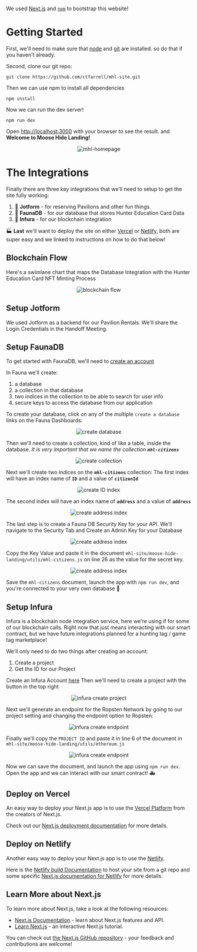 We used [Next.js](https://nextjs.org/) and [`npm`](https://www.npmjs.com/) to bootstrap this website!

# Getting Started
First, we'll need to make sure that [node](https://nodejs.org/en/download/) and [git](https://git-scm.com/book/en/v2/Getting-Started-Installing-Git) are installed. so do that if you haven't already.

Second, clone our git repo:
```
git clone https://github.com/ctfarrell/mhl-site.git
```
Then we can use npm to install all dependencies
```
npm install
```
Now we can run the dev server!
```
npm run dev
```
Open [http://localhost:3000](http://localhost:3000) with your browser to see the result.
and **Welcome to Moose Hide Landing!**
<p align="center">
  <img src="https://github.com/ctfarrell/mhl-site/blob/main/welcome.png" alt="mhl-homepage" />
</p>

# The Integrations

Finally there are three key integrations that we'll need to setup to get the site fully working:
1. :dart: **Jotform** - for reserving Pavilions and other fun things.
2. :raised_hands: **FaunaDB** - for our database that stores Hunter Education Card Data
3. :hatching_chick: **Infura** - for our blockchain integration

:factory: **Last** we'll want to deploy the site on either [Vercel](#deploy-on-vercel) or [Netlify](#deploy-on-netlify), both are super easy and we linked to instructions on how to do that below!

## Blockchain Flow
Here's a swimlane chart that maps the Database Integration with the Hunter Education Card NFT Minting Process
<p align="center">
  <img src="https://github.com/ctfarrell/mhl-site/blob/main/blockchain_flow.png" alt="blockchain flow" />
</p>

## Setup Jotform

We used Jotform as a backend for our Pavilion Rentals. We'll share the Login Credentials in the Handoff Meeting.
## Setup FaunaDB

To get started with FaunaDB, we'll need to [create an account](https://dashboard.fauna.com/accounts/register)

In Fauna we'll create:
1. a database
2. a collection in that database
3. two indices in the collection to be able to search for user info
4. secure keys to access the database from our application

To create your database, click on any of the multiple `create a database` links on the Fauna Dashboards:
<p align="center">
  <img src="https://github.com/ctfarrell/mhl-site/blob/main/fauna_create_db.png" alt="create database" />
</p>

Then we'll need to create a collection, kind of like a table, inside the database. 
_It is very important that we name the collection **`mhl-citizens`**_
<p align="center">
  <img src="https://github.com/ctfarrell/mhl-site/blob/main/fauna_create_collection.png" alt="create collection" />
</p>

Next we'll create two indices on the **`mhl-citizens`** collection:
The first index will have an index name of **`ID`** and a value of **`citizenId`**
<p align="center">
  <img src="https://github.com/ctfarrell/mhl-site/blob/main/fauna_create_index.png" alt="create ID index" />
</p>

The second index will have an index name of **`address`** and a value of **`address`**
<p align="center">
  <img src="https://github.com/ctfarrell/mhl-site/blob/main/fauna_create_address_index.png" alt="create address index" />
</p>

The last step is to create a Fauna DB Security Key for your API.
We'll navigate to the Security Tab and Create an Admin Key for your Database
<p align="center">
  <img src="https://github.com/ctfarrell/mhl-site/blob/main/fauna_create_key.png" alt="create address index" />
</p>

Copy the Key Value and paste it in the document
`mhl-site/moose-hide-landing/utils/mhl-citizens.js` on line 26 as the value for the secret key.
<p align="center">
  <img src="https://github.com/ctfarrell/mhl-site/blob/main/fauna_key_paste.png" alt="create address index" />
</p>

Save the `mhl-citizens` document, launch the app with `npm run dev`, and you're connected to your very own database :checkered_flag:

## Setup Infura
Infura is a blockchain node integration service, here we're using if for some of our blockchain calls. Right now that just means interacting with our smart contract, but we have future integrations planned for a hunting tag / game tag marketplace!

We'll only need to do two things after creating an account:
1. Create a project
2. Get the ID for our Project

Create an Infura Account [here](https://infura.io/register)
Then we'll need to create a project with the button in the top right
<p align="center">
  <img src="https://github.com/ctfarrell/mhl-site/blob/main/infura_create_project.png" alt="infura create project" />
</p>

Next we'll generate an endpoint for the Ropsten Network by going to our project setting and changing the endpoint option to Ropsten:
<p align="center">
  <img src="https://github.com/ctfarrell/mhl-site/blob/main/infura_copy_project.png" alt="infura create endpoint" />
</p>

Finally we'll copy the `PROJECT ID` and paste it in line 6 of the document in `mhl-site/moose-hide-landing/utils/ethereum.js`
<p align="center">
  <img src="https://github.com/ctfarrell/mhl-site/blob/main/infura_code_snippet.png" alt="infura create endpoint" />
</p>

Now we can save the document, and launch the app using `npm run dev`. Open the app and we can interact with our smart contract! :ambulance:
## Deploy on Vercel

An easy way to deploy your Next.js app is to use the [Vercel Platform](https://vercel.com/new?utm_medium=default-template&filter=next.js&utm_source=create-next-app&utm_campaign=create-next-app-readme) from the creators of Next.js.

Check out our [Next.js deployment documentation](https://nextjs.org/docs/deployment) for more details.

## Deploy on Netlify

Another easy way to deploy your Next.js app is to use the [Netlify](https://www.netlify.com/with/nextjs/).

Here is the [Netlify build Documentation](https://docs.netlify.com/configure-builds/get-started/) to host your site from a git repo and some specific [Next.js documentation for Netlify](https://docs.netlify.com/configure-builds/common-configurations/next-js/) for more details.

## Learn More about Next.js

To learn more about Next.js, take a look at the following resources:

- [Next.js Documentation](https://nextjs.org/docs) - learn about Next.js features and API.
- [Learn Next.js](https://nextjs.org/learn) - an interactive Next.js tutorial.

You can check out [the Next.js GitHub repository](https://github.com/vercel/next.js/) - your feedback and contributions are welcome!
